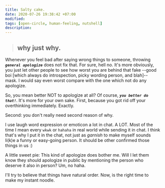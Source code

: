 ```yaml
---
title: Salty cake.
date: 2020-07-26 19:38:42 +07:00
modified:
tags: [open-circle, human-feeling, nutshell]
description:
---
```


> <h2> why just why. </h2>

Whenever you feel bad after saying wrong things to someone, throwing **_`general apologize`_** does not fix that. For sure, hell no. It's more obviously, you just let other people to see how worst you are behind that fake --good boi [which always do introspection, picky wording person, and blah]-- mask. I would say even worst compare with the one which not do any apologize.

So, you mean better NOT to apologize at all? Of course, **_`you better do that!`_**. It's more for your own sake. First, because you got rid off your overthinking immediately. Exactly.

Second: you don't really need second reason of why.

I use laugh word expression or emoticon a lot in chat. A LOT. Most of the time I mean every `wkwk` or `hahaha` in real world while sending it in chat. I think that's why I put it in the chat, not just as _*garnish*_ to make myself sounds li(k)e a funny or easy-going person. It should be other confirmed those things in us :)

A little sweet pie: This kind of apologize does bother me. Will I let them know they should apologize in public by mentioning the person who deserve it also in person? Um, no haha.

I'll try to believe that things have natural order. Now, is the right time to make my instant noodle.
